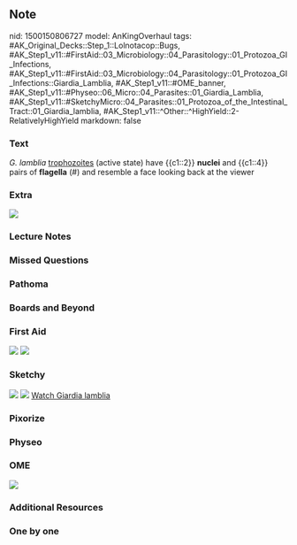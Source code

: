## Note
nid: 1500150806727
model: AnKingOverhaul
tags: #AK_Original_Decks::Step_1::Lolnotacop::Bugs, #AK_Step1_v11::#FirstAid::03_Microbiology::04_Parasitology::01_Protozoa_GI_Infections, #AK_Step1_v11::#FirstAid::03_Microbiology::04_Parasitology::01_Protozoa_GI_Infections::Giardia_Lamblia, #AK_Step1_v11::#OME_banner, #AK_Step1_v11::#Physeo::06_Micro::04_Parasites::01_Giardia_Lamblia, #AK_Step1_v11::#SketchyMicro::04_Parasites::01_Protozoa_of_the_Intestinal_Tract::01_Giardia_lamblia, #AK_Step1_v11::^Other::^HighYield::2-RelativelyHighYield
markdown: false

### Text
<i>G. lamblia</i> <u>trophozoites</u> (active state) have {{c1::2}}
<b>nuclei</b> and {{c1::4}} pairs of <b>flagella</b> (#) and
resemble a face looking back at the viewer

### Extra
<img src="paste-996432412982.jpg">

### Lecture Notes


### Missed Questions


### Pathoma


### Boards and Beyond


### First Aid
<img src="tmpxoa_z66k.png"> <img src="tmp6g339we2.png">

### Sketchy
<img src="paste-34978213658627.jpg"> <img src=
"paste-b6d0cfebe0270a90505db5782273e500cacadb79.png"> <a href=
"https://dashboard.sketchy.com/study/medical/courses/medical-microbiology/units/medical-microbiology-parasites/videos/medical-microbiology-parasites-protozoa-of-the-intestinal-tract-giardia-lamblia?utm_source=anki&utm_medium=partnership&utm_campaign=february_update&utm_content=medical">
Watch Giardia lamblia</a>

### Pixorize


### Physeo


### OME
<div class="ome-widget">
  <a href="https://onlinemeded.org?ref=anki"><img src=
  "_OME_AnkiFlashcards_General_3.png"></a>
</div>

### Additional Resources


### One by one

